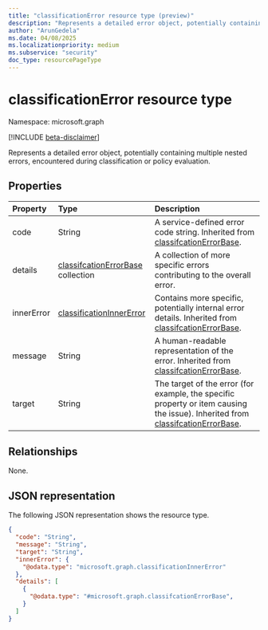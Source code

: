 ```yaml
---
title: "classificationError resource type (preview)"
description: "Represents a detailed error object, potentially containing multiple nested errors, encountered during classification or policy evaluation."
author: "ArunGedela"
ms.date: 04/08/2025
ms.localizationpriority: medium
ms.subservice: "security"
doc_type: resourcePageType
---
```


# classificationError resource type

Namespace: microsoft.graph

[!INCLUDE [beta-disclaimer](../../includes/beta-disclaimer.md)]

Represents a detailed error object, potentially containing multiple nested errors, encountered during classification or policy evaluation.

## Properties

| Property | Type                                                                                                       | Description                                                   |
| :------- | :--------------------------------------------------------------------------------------------------------- | :------------------------------------------------------------ |
| code       | String                                                                                           | A service-defined error code string. Inherited from [classifcationErrorBase](../resources/classifcationerrorbase.md).|
| details  | [classifcationErrorBase](../resources/classifcationerrorbase.md) collection | A collection of more specific errors contributing to the overall error.|
| innerError | [classificationInnerError](../resources/classificationinnererror.md) | Contains more specific, potentially internal error details. Inherited from [classifcationErrorBase](../resources/classifcationerrorbase.md). |
| message    | String                                                                                           | A human-readable representation of the error. Inherited from [classifcationErrorBase](../resources/classifcationerrorbase.md). |
| target     | String                                                                                           | The target of the error (for example, the specific property or item causing the issue). Inherited from [classifcationErrorBase](../resources/classifcationerrorbase.md). |

## Relationships

None.

## JSON representation

The following JSON representation shows the resource type.
<!-- {
  "blockType": "resource",
  "@odata.type": "microsoft.graph.classificationError",
  "baseType": "microsoft.graph.classifcationErrorBase",
  "openType": false
}-->
``` json
{
  "code": "String",
  "message": "String",
  "target": "String",
  "innerError": {
    "@odata.type": "microsoft.graph.classificationInnerError"
  },
  "details": [
    {
      "@odata.type": "#microsoft.graph.classifcationErrorBase",
    }
  ]
}
```
